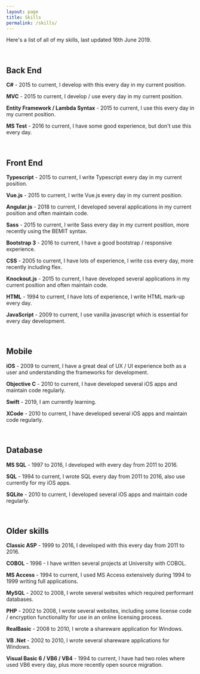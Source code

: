 ```yaml
---
layout: page
title: Skills
permalink: /skills/
---
```


Here's a list of all of my skills, last updated 16th June 2019.

<br/>

## Back End

**C#** - 2015 to current, I develop with this every day in my current position.

**MVC** - 2015 to current, I develop / use every day in my current position.

**Entity Framework  / Lambda Syntax** - 2015 to current, I use this every day in my current position.

**MS Test** - 2016 to current, I have some good experience, but don't use this every day.

<br/>

## Front End

**Typescript** - 2015 to current, I write Typescript every day in my current position.

**Vue.js** - 2015 to current, I write Vue.js every day in my current position.

**Angular.js** - 2018 to current, I developed several applications in my current position  and often maintain code.

**Sass** - 2015 to current, I write Sass every day in my current position, more recently using the BEMIT syntax.

**Bootstrap 3** - 2016 to current, I have a good bootstrap / responsive experience.

**CSS** - 2005 to current, I have lots of experience, I write css every day, more recently including flex.

**Knockout.js** - 2015 to current, I have developed several applications in my current position and often maintain code.

**HTML** - 1994 to current, I have lots of experience, I write HTML mark-up every day.

**JavaScript** - 2009 to current, I use vanilla javascript which is essential for every day development.

<br/>

## Mobile

**iOS** - 2009 to current, I have a great deal of UX / UI experience both as a user and understanding the frameworks for development.

**Objective C** - 2010 to current, I have developed several iOS apps and maintain code regularly.

**Swift** - 2019, I am currently learning.

**XCode** - 2010 to current, I have developed several iOS apps and maintain code regularly.

<br/>

## Database

**MS SQL** - 1997 to 2016, I developed with every day from 2011 to 2016.

**SQL** - 1994 to current, I wrote SQL every day from 2011 to 2016, also use currently for my iOS apps.

**SQLite** - 2010 to current, I developed several iOS apps and maintain code regularly.

<br/>

## Older skills

**Classic ASP** - 1999 to 2016, I developed with this every day from 2011 to 2016.

**COBOL** - 1996 - I have written several projects at University with COBOL.

**MS Access** - 1994 to current, I used MS Access extensively during 1994 to 1999 writing full applications.

**MySQL** - 2002 to 2008, I wrote several websites which required performant databases.

**PHP** - 2002 to 2008, I wrote several websites, including some license code / encryption functionality for use in an online licensing process.

**RealBasic** - 2008 to 2010, I wrote a shareware application for Windows.

**VB .Net** - 2002 to 2010, I wrote several shareware applications for Windows.

**Visual Basic 6 / VB6 / VB4** - 1994 to current, I have had two roles where used VB6 every day, plus more recently open source migration.